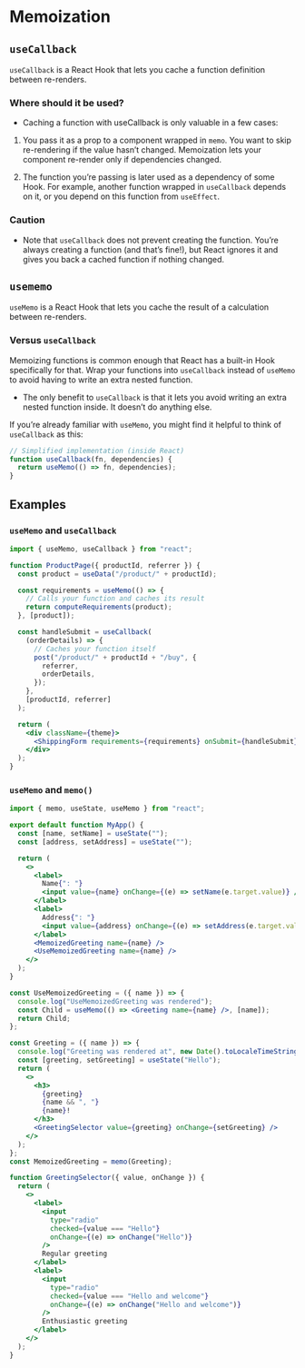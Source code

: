 # Memoization

## `useCallback`

`useCallback` is a React Hook that lets you cache a function definition between re-renders.

### Where should it be used?

- Caching a function with useCallback is only valuable in a few cases:

1. You pass it as a prop to a component wrapped in `memo`. You want to skip re-rendering if the value hasn’t changed. Memoization lets your component re-render only if dependencies changed.

2. The function you’re passing is later used as a dependency of some Hook. For example, another function wrapped in `useCallback` depends on it, or you depend on this function from `useEffect`.

### Caution

- Note that `useCallback` does not prevent creating the function. You’re always creating a function (and that’s fine!), but React ignores it and gives you back a cached function if nothing changed.

## `usememo`

`useMemo` is a React Hook that lets you cache the result of a calculation between re-renders.

### Versus `useCallback`

Memoizing functions is common enough that React has a built-in Hook specifically for that. Wrap your functions into `useCallback` instead of `useMemo` to avoid having to write an extra nested function.

- The only benefit to `useCallback` is that it lets you avoid writing an extra nested function inside. It doesn’t do anything else.

If you’re already familiar with `useMemo`, you might find it helpful to think of `useCallback` as this:

```js
// Simplified implementation (inside React)
function useCallback(fn, dependencies) {
  return useMemo(() => fn, dependencies);
}
```

## Examples

### `useMemo` and `useCallback`

```jsx
import { useMemo, useCallback } from "react";

function ProductPage({ productId, referrer }) {
  const product = useData("/product/" + productId);

  const requirements = useMemo(() => {
    // Calls your function and caches its result
    return computeRequirements(product);
  }, [product]);

  const handleSubmit = useCallback(
    (orderDetails) => {
      // Caches your function itself
      post("/product/" + productId + "/buy", {
        referrer,
        orderDetails,
      });
    },
    [productId, referrer]
  );

  return (
    <div className={theme}>
      <ShippingForm requirements={requirements} onSubmit={handleSubmit} />
    </div>
  );
}
```

### `useMemo` and `memo()`

```jsx
import { memo, useState, useMemo } from "react";

export default function MyApp() {
  const [name, setName] = useState("");
  const [address, setAddress] = useState("");

  return (
    <>
      <label>
        Name{": "}
        <input value={name} onChange={(e) => setName(e.target.value)} />
      </label>
      <label>
        Address{": "}
        <input value={address} onChange={(e) => setAddress(e.target.value)} />
      </label>
      <MemoizedGreeting name={name} />
      <UseMemoizedGreeting name={name} />
    </>
  );
}

const UseMemoizedGreeting = ({ name }) => {
  console.log("UseMemoizedGreeting was rendered");
  const Child = useMemo(() => <Greeting name={name} />, [name]);
  return Child;
};

const Greeting = ({ name }) => {
  console.log("Greeting was rendered at", new Date().toLocaleTimeString());
  const [greeting, setGreeting] = useState("Hello");
  return (
    <>
      <h3>
        {greeting}
        {name && ", "}
        {name}!
      </h3>
      <GreetingSelector value={greeting} onChange={setGreeting} />
    </>
  );
};
const MemoizedGreeting = memo(Greeting);

function GreetingSelector({ value, onChange }) {
  return (
    <>
      <label>
        <input
          type="radio"
          checked={value === "Hello"}
          onChange={(e) => onChange("Hello")}
        />
        Regular greeting
      </label>
      <label>
        <input
          type="radio"
          checked={value === "Hello and welcome"}
          onChange={(e) => onChange("Hello and welcome")}
        />
        Enthusiastic greeting
      </label>
    </>
  );
}
```
